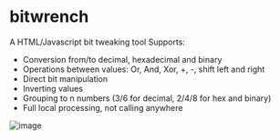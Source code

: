 # bitwrench
A HTML/Javascript bit tweaking tool
Supports:<br>
<ul>
  <li>Conversion from/to decimal, hexadecimal and binary</li>
  <li>Operations between values: Or, And, Xor, +, -, shift left and right</li>
  <li>Direct bit manipulation</li>
  <li>Inverting values</li>
  <li>Grouping to n numbers (3/6 for decimal, 2/4/8 for hex and binary)</li>
  <li>Full local processing, not calling anywhere</li>
</ul>

![image](https://github.com/tjheikki/bitwrench/assets/16526467/fdd102ee-06af-4a72-8df0-f51c3587b306)

